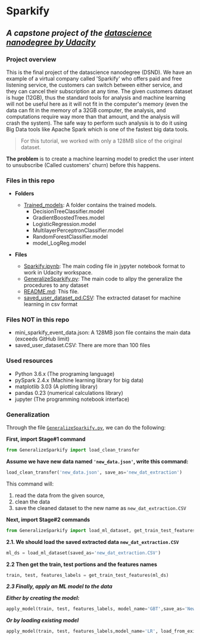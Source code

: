 # Sparkify
## *A capstone project of the [datascience nanodegree by Udacity](https://www.udacity.com/course/data-scientist-nanodegree--nd025)*

### Project overview
This is the final project of the datascience nanodegree (DSND). We have an example of a virtual company called 'Sparkify' who offers paid and free listening service, the customers can switch between either service, and they can cancel their subscription at any time.
The given customers dataset is huge (12GB), thus the standard tools for analysis and machine learning will not be useful here as it will not fit in the computer's memory (even the data can fit in the memory of a 32GB computer, the analysis, and computations require way more than that amount, and the analysis will crash the system). The safe way to perform such analysis is to do it using Big Data tools like Apache Spark which is one of the fastest big data tools.
> For this tutorial, we worked with only a 128MB slice of the original dataset.

**The problem** is to create a machine learning model to predict the user intent to unsubscribe (Called customers' churn) before this happens.

### Files in this repo

* **Folders**
  
  * [Trained_models](https://github.com/ArjunKadya/DSND_Sparkify/tree/master/Models): A folder contains the trained models.		
    * DecisionTreeClassifier.model
    * GradientBoostedTrees.model
    * LogisticRegression.model
    * MultilayerPerceptronClassifier.model
    * RandomForestClassifier.model
    * model_LogReg.model
	
* **Files**
  * [Sparkify.ipynb](https://github.com/ArjunKadya/DSND_Sparkify/blob/master/Sparkify.ipynb): The main coding file in jypyter notebook format to work in Udacity workspace.
  * [GeneralizeSparkify.py](https://github.com/ArjunKadya/DSND_Sparkify/blob/master/GeneralizeSparkify.py): The main code to allpy the generalize the procedures to any dataset
  * [README.md](https://github.com/ArjunKadya/DSND_Sparkify/blob/master/README.md): This file.
  * [saved_user_dataset_pd.CSV](https://github.com/ArjunKadya/DSND_Sparkify/blob/master/saved_user_dataset_pd.CSV): The extracted dataset for machine learning in csv format



### Files NOT in this repo
* mini_sparkify_event_data.json: A 128MB json file contains the main data (exceeds GitHub limit)
* saved_user_dataset.CSV: There are more than 100 files

### Used resources
- Python 3.6.x (The programing language)
- pySpark 2.4.x (Machine learning library for big data)
- matplotlib 3.03 (A plotting library)
- pandas 0.23 (numerical calculations library)
- jupyter (The programming notebook interface)

### Generalization
Through the file [`GeneralizeSparkify.py`](https://github.com/ArjunKadya/DSND_Sparkify/blob/master/GeneralizeSparkify.py), we can do the following:

**First, import Stage#1 command**

```python
from GeneralizeSparkify import load_clean_transfer
```

**Assume we have new data named `'new_data.json'`, write this command:**

```python
load_clean_transfer('new_data.json', save_as='new_dat_extraction')
```

This command will:
1. read the data from the given source,
2. clean the data
3. save the cleaned dataset to the new name as `new_dat_extraction.CSV`

**Next, import Stage#2 commands**

```python
from GeneralizeSparkify import load_ml_dataset, get_train_test_features, apply_model
```

**2.1. We should load the saved extracted data `new_dat_extraction.CSV`**

```python
ml_ds = load_ml_dataset(saved_as='new_dat_extraction.CSV')
```

**2.2 Then get the train, test portions and the features names**

```python
train, test, features_labels = get_train_test_features(ml_ds)
```

***2.3 Finally, apply an ML model to the data***

***Either by creating the model:***

```python
apply_model(train, test, features_labels, model_name='GBT',save_as='NewGBT.model')
```

***Or by loading existing model***

```python
apply_model(train, test, features_labels,model_name='LR', load_from_existing='LogisticRegression.model')
```


